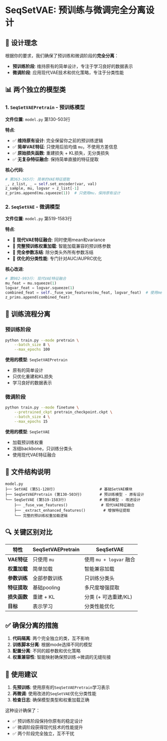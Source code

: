 # SeqSetVAE: 预训练与微调完全分离设计

## 🎯 设计理念

根据你的要求，我们确保了预训练和微调阶段的**完全分离**：
- **预训练阶段**: 维持原有的简单设计，专注于学习良好的数据表示
- **微调阶段**: 应用现代VAE技术和优化策略，专注于分类性能

## 📊 两个独立的模型类

### 1. `SeqSetVAEPretrain` - 预训练模型
**文件位置**: `model.py` 第130-503行

**特点**:
- ✅ **维持原有设计**: 完全保留你之前的预训练逻辑
- ✅ **简单VAE特征**: 只使用后验均值 `mu`，不使用方差信息
- ✅ **原始损失函数**: 重建损失 + KL损失，无分类损失
- ✅ **无复杂特征融合**: 保持简单直接的特征提取

**核心代码**:
```python
# 第363-365行: 简单的VAE特征提取
_, z_list, _ = self.set_encoder(var, val)
z_sample, mu, logvar = z_list[-1]
z_prims.append(mu.squeeze(1))  # 只使用mu，保持原有设计
```

### 2. `SeqSetVAE` - 微调模型
**文件位置**: `model.py` 第519-1583行

**特点**:
- 🚀 **现代VAE特征融合**: 同时使用mean和variance
- 🚀 **完整预训练权重加载**: 智能加载兼容的预训练参数
- 🚀 **完全参数冻结**: 除分类头外所有参数冻结
- 🚀 **优化的分类性能**: 专门针对AUC/AUPRC优化

**核心改进**:
```python
# 第982-993行: 现代VAE特征融合
mu_feat = mu.squeeze(1)
logvar_feat = logvar.squeeze(1)
combined_feat = self._fuse_vae_features(mu_feat, logvar_feat)  # 使用mean+var
z_prims.append(combined_feat)
```

## 🔄 训练流程分离

### 预训练阶段
```bash
python train.py --mode pretrain \
    --batch_size 8 \
    --max_epochs 100
```

**使用的模型**: `SeqSetVAEPretrain`
- 原有的简单设计
- 只优化重建和KL损失
- 学习良好的数据表示

### 微调阶段
```bash
python train.py --mode finetune \
    --pretrained_ckpt pretrain_checkpoint.ckpt \
    --batch_size 4 \
    --max_epochs 15
```

**使用的模型**: `SeqSetVAE`
- 加载预训练权重
- 冻结backbone，只训练分类头
- 使用现代VAE特征融合

## 📁 文件结构说明

```
model.py
├── SetVAE (第51-128行)                    # 基础SetVAE模块
├── SeqSetVAEPretrain (第130-503行)        # 预训练模型 - 原有设计
└── SeqSetVAE (第519-1583行)               # 微调模型 - 改进设计
    ├── _fuse_vae_features()               # 现代VAE特征融合
    ├── _extract_enhanced_features()        # 增强特征提取
    └── 完整的预训练权重加载逻辑
```

## 🔍 关键区别对比

| 特性 | SeqSetVAEPretrain | SeqSetVAE |
|------|------------------|-----------|
| **VAE特征** | 只使用 `mu` | 使用 `mu + logvar` 融合 |
| **权重加载** | 简单加载 | 智能兼容加载 |
| **参数训练** | 全部参数训练 | 只训练分类头 |
| **特征提取** | 基础pooling | 多尺度增强提取 |
| **损失函数** | 重建 + KL | 分类 (+ 可选重建/KL) |
| **目标** | 表示学习 | 分类性能优化 |

## ✅ 确保分离的措施

1. **代码隔离**: 两个完全独立的类，互不影响
2. **训练脚本分离**: 根据mode选择不同的模型
3. **配置分离**: 不同的超参数和优化策略
4. **权重兼容性**: 智能映射确保预训练→微调的无缝衔接

## 🚀 使用建议

1. **先预训练**: 使用原有的`SeqSetVAEPretrain`学习表示
2. **再微调**: 使用改进的`SeqSetVAE`优化分类性能
3. **检查日志**: 确保模型类型和权重加载正确

这种设计确保了：
- ✅ 预训练阶段保持你原有的稳定设计
- ✅ 微调阶段获得现代技术的性能提升
- ✅ 两个阶段完全独立，互不干扰